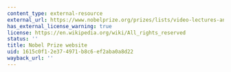 ```yaml
---
content_type: external-resource
external_url: https://www.nobelprize.org/prizes/lists/video-lectures-and-acceptance-speeches-from-nobel-peace-prize-laureates/
has_external_license_warning: true
license: https://en.wikipedia.org/wiki/All_rights_reserved
status: ''
title: Nobel Prize website
uid: 1615c0f1-2e37-4971-b8c6-ef2aba0a8d22
wayback_url: ''
---
```

